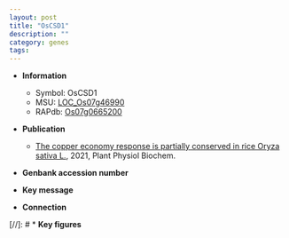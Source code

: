 ```yaml
---
layout: post
title: "OsCSD1"
description: ""
category: genes
tags: 
---
```


* **Information**  
    + Symbol: OsCSD1  
    + MSU: [LOC_Os07g46990](http://rice.plantbiology.msu.edu/cgi-bin/ORF_infopage.cgi?orf=LOC_Os07g46990)  
    + RAPdb: [Os07g0665200](http://rapdb.dna.affrc.go.jp/viewer/gbrowse_details/irgsp1?name=Os07g0665200)  

* **Publication**  
    + [The copper economy response is partially conserved in rice Oryza sativa L.](http://www.ncbi.nlm.nih.gov/pubmed?term=The+copper+economy+response+is+partially+conserved+in+rice+Oryza+sativa+L.%5BTitle%5D), 2021, Plant Physiol Biochem.

* **Genbank accession number**  

* **Key message**  

* **Connection**  

[//]: # * **Key figures**  


